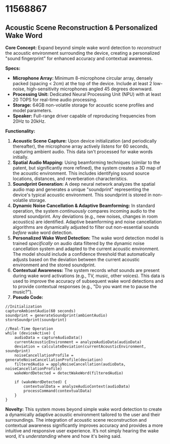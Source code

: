# 11568867

## Acoustic Scene Reconstruction & Personalized Wake Word

**Core Concept:** Expand beyond simple wake word detection to *reconstruct* the acoustic environment surrounding the device, creating a personalized "sound fingerprint" for enhanced accuracy and contextual awareness.

**Specs:**

*   **Microphone Array:** Minimum 8-microphone circular array, densely packed (spacing < 2cm) at the top of the device. Include at least 2 low-noise, high-sensitivity microphones angled 45 degrees downward.
*   **Processing Unit:** Dedicated Neural Processing Unit (NPU) with at least 20 TOPS for real-time audio processing.
*   **Storage:** 64GB non-volatile storage for acoustic scene profiles and model parameters.
*   **Speaker:** Full-range driver capable of reproducing frequencies from 20Hz to 20kHz.

**Functionality:**

1.  **Acoustic Scene Capture:** Upon device initialization (and periodically thereafter), the microphone array actively *listens* for 60 seconds, capturing ambient audio. This data isn't processed for wake words initially.
2.  **Spatial Audio Mapping:** Using beamforming techniques (similar to the patent, but significantly more refined), the system creates a 3D map of the acoustic environment. This includes identifying sound source locations, distances, and reverberation characteristics.
3.  **Soundprint Generation:** A deep neural network analyzes the spatial audio map and generates a unique "soundprint" representing the device's typical acoustic environment. This soundprint is stored in non-volatile storage.
4.  **Dynamic Noise Cancellation & Adaptive Beamforming:** In standard operation, the system *continuously* compares incoming audio to the stored soundprint. Any deviations (e.g., new noises, changes in room acoustics) are identified. Adaptive beamforming and noise cancellation algorithms are dynamically adjusted to filter out non-essential sounds *before* wake word detection.
5.  **Personalized Wake Word Detection:**  The wake word detection model is trained *specifically* on audio data filtered by the dynamic noise cancellation system and adapted to the current acoustic environment. The model should include a confidence threshold that automatically adjusts based on the deviation between the current acoustic environment and the stored soundprint.
6.  **Contextual Awareness:** The system records *what* sounds are present during wake word activations (e.g., TV, music, other voices). This data is used to improve the accuracy of subsequent wake word detections and to provide contextual responses (e.g., "Do you want me to pause the music?").
7. **Pseudo Code:**

```pseudocode
//Initialization
captureAmbientAudio(60 seconds)
soundprint = generateSoundprint(ambientAudio)
storeSoundprint(soundprint)

//Real-Time Operation
while (deviceActive) {
    audioData = captureAudioData()
    currentAcousticEnvironment = analyzeAudioData(audioData)
    deviation = calculateDeviation(currentAcousticEnvironment, soundprint)
    noiseCancellationProfile = generateNoiseCancellationProfile(deviation)
    filteredAudio = applyNoiseCancellation(audioData, noiseCancellationProfile)
    wakeWordDetected = detectWakeWord(filteredAudio)

    if (wakeWordDetected) {
        contextualData = analyzeAudioContext(audioData)
        processCommand(contextualData)
    }
}
```

**Novelty:**  This system moves beyond simple wake word detection to create a dynamically adaptive acoustic environment tailored to the user and their surroundings. The integration of acoustic scene reconstruction and contextual awareness significantly improves accuracy and provides a more intuitive and responsive user experience. It’s not simply hearing the wake word, it's *understanding* where and how it's being said.